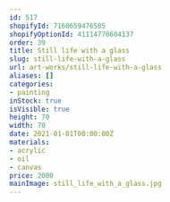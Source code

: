 ```yaml
---
id: 517
shopifyId: 7160659476585
shopifyOptionId: 41114770604137
order: 39
title: Still life with a glass
slug: still-life-with-a-glass
url: art-works/still-life-with-a-glass
aliases: []
categories:
- painting
inStock: true
isVisible: true
height: 70
width: 70
date: 2021-01-01T00:00:00Z
materials:
- acrylic
- oil
- canvas
price: 2000
mainImage: still_life_with_a_glass.jpg
---
```

